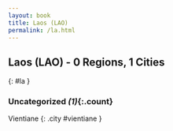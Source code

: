```yaml
---
layout: book
title: Laos (LAO)
permalink: /la.html
---
```


## Laos (LAO) - 0 Regions, 1 Cities
{: #la }





### Uncategorized _(1)_{:.count}


Vientiane  {: .city #vientiane } <br>


 
